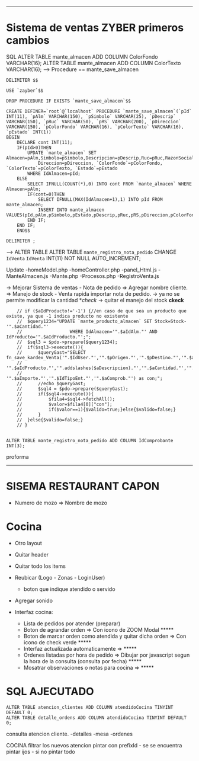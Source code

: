 -------------------
# Sistema de ventas ZYBER primeros cambios
SQL
    ALTER TABLE mante_almacen ADD COLUMN ColorFondo VARCHAR(16);
    ALTER TABLE mante_almacen ADD COLUMN ColorTexto VARCHAR(16);
--> Procedure == mante_save_almacen

    DELIMITER $$

    USE `zayber`$$

    DROP PROCEDURE IF EXISTS `mante_save_almacen`$$

    CREATE DEFINER=`root`@`localhost` PROCEDURE `mante_save_almacen`(`pId` INT(11), `pAlm` VARCHAR(150), `pSimbolo` VARCHAR(25), `pDescrip` VARCHAR(150), `pRuc` VARCHAR(50), `pRS` VARCHAR(200), `pDireccion` VARCHAR(150), `pColorFondo` VARCHAR(16), `pColorTexto` VARCHAR(16),   `pEstado` INT(1))
    BEGIN
        DECLARE cont INT(11);
        IF(pId>0)THEN
            UPDATE `mante_almacen` SET Almacen=pAlm,Simbolo=pSimbolo,Descripcion=pDescrip,Ruc=pRuc,RazonSocial=pRS,
                Direccion=pDireccion, `ColorFondo`=pColorFondo, `ColorTexto`=pColorTexto, `Estado`=pEstado
            WHERE IdAlmacen=pId;
        ELSE
            SELECT IFNULL(COUNT(*),0) INTO cont FROM `mante_almacen` WHERE Almacen=pAlm;
            IF(cont=0)THEN
                SELECT IFNULL(MAX(IdAlmacen+1),1) INTO pId FROM mante_almacen;
                INSERT INTO mante_almacen VALUES(pId,pAlm,pSimbolo,pEstado,pDescrip,pRuc,pRS,pDireccion,pColorFondo,pColorTexto);
            END IF;
        END IF;
        END$$

    DELIMITER ;

--> ALTER TABLE
    ALTER TABLE `mante_registro_nota_pedido` CHANGE `IdVenta` `IdVenta` INT(11) NOT NULL AUTO_INCREMENT;

Update
    -homeModel.php
    -homeController.php
    -panel_Html.js
    -ManteAlmacen.js
    -Mante.php
    -Procesos.php
    -RegistroVenta.js

-> Mejorar Sistema de ventas
    - Nota de pedido => Agregar nombre cliente.
                     => Manejo de stock
    - Venta rapida importar nota de pedido.
        -> ya no se permite modificar la cantidad **check*
        -> quitar el manejo del stock **ckeck**

        // if ($aIdProducto!='-1') {//en caso de que sea un producto que existe, ya que -1 indica producto no existente
        // 	$query1234="UPDATE `mante_producto_almacen` SET Stock=Stock-'".$aCantidad."'
        // 					WHERE IdAlmacen='".$aIdAlm."' AND IdProducto='".$aIdProducto."';";
        // 	$sql3 = $pdo->prepare($query1234);
        // 	if($sql3->execute()){
        // 		$queryGast="SELECT fn_save_kardex_Venta('".$IdUser."','".$pOrigen."','".$pDestino."','".$aIdAlm."',
        // 					'".$aIdProducto."','".addslashes($aDescripcion)."','".$aCantidad."','".$aPU."',
        // 					'".$aImporte."','".$IdTipoEnt."','".$aComprob."') as con;";
        // 		//echo $queryGast;
        // 		$sql4 = $pdo->prepare($queryGast);				
        // 		if($sql4->execute()){
        // 			$fila4=$sql4->fetchAll();
        // 			$valor=$fila4[0]["con"];
        // 			if($valor==1){$valido=true;}else{$valido=false;}
        // 		}
        // 	}else{$valido=false;}
        // }


    ALTER TABLE mante_registro_nota_pedido ADD COLUMN IdComprobante INT(3);    


proforma

-----------------------------------------------------------------------------------------------
# SISEMA RESTAURANT CAPON
- Numero de mozo => Nombre de mozo
# Cocina
- Otro layout
- Quitar header
- Quitar todo los items
- Reubicar (Logo - Zonas - LoginUser)
    - boton que indique atendido o servido
- Agregar sonido

- Interfaz cocina:
	* Lista de pedidos por atender (preparar)
	* Boton de agrandar orden                                       => Con icono de ZOOM Modal *****
	* Boton de marcar orden como atendida y quitar dicha orden      => Con icono de check verde *****
	* Interfaz actualizada automaticamente                          =>  *****
	* Ordenes listadas por hora de pedido                           => Dibujar por javascript segun la hora de la consulta (consulta por fecha) *****
	* Mosatrar observaciones o notas para cocina                    =>  *****



# SQL AJECUTADO

    ALTER TABLE atencion_clientes ADD COLUMN atendidoCocina TINYINT DEFAULT 0;
    ALTER TABLE detalle_ordens ADD COLUMN atendidoCocina TINYINT DEFAULT 0;

consulta atencion cliente.
    -detalles
    -mesa
    -ordenes

COCINA
    filtrar los nuevos
    atencion
    pintar con prefixId 
        - se se encuentra pintar ijos
        - si no pintar todo